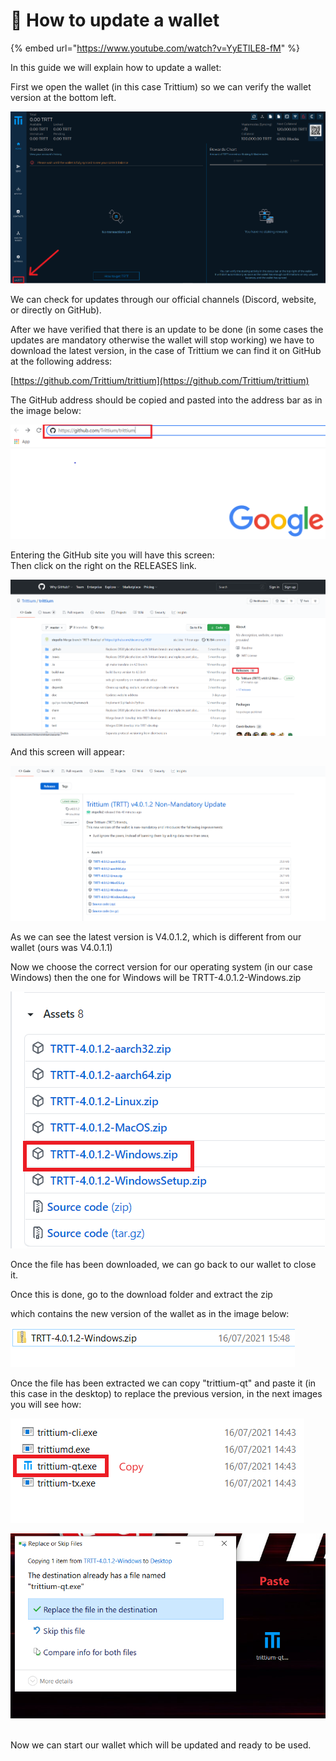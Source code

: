 # 🔸 How to update a wallet

{% embed url="https://www.youtube.com/watch?v=YyETlLE8-fM" %}



In this guide we will explain how to update a wallet:

First we open the wallet (in this case Trittium) so we can verify the wallet version at the bottom left.

![](../../.gitbook/assets/0.png)

We can check for updates through our official channels (Discord, website, or directly on GitHub).

After we have verified that there is an update to be done (in some cases the updates are mandatory otherwise the wallet will stop working) we have to download the latest version, in the case of Trittium we can find it on GitHub at the following address:

[https://github.com/Trittium/trittium](https://github.com/Trittium/trittium)

The GitHub address should be copied and pasted into the address bar as in the image below:

![](<../../.gitbook/assets/1 (3).png>)

Entering the GitHub site you will have this screen:\
Then click on the right on the RELEASES link.

![](<../../.gitbook/assets/2 (2).png>)

And this screen will appear:

![](<../../.gitbook/assets/3 (9).png>)

As we can see the latest version is V4.0.1.2, which is different from our wallet (ours was V4.0.1.1)

Now we choose the correct version for our operating system (in our case Windows) then the one for Windows will be TRTT-4.0.1.2-Windows.zip

![](<../../.gitbook/assets/4 (1).png>)

Once the file has been downloaded, we can go back to our wallet to close it.

Once this is done, go to the download folder and extract the zip

which contains the new version of the wallet as in the image below:

![](<../../.gitbook/assets/5 (8).png>)

Once the file has been extracted we can copy "trittium-qt" and paste it (in this case in the desktop) to replace the previous version, in the next images you will see how:

![](<../../.gitbook/assets/6 (7).png>)

![](<../../.gitbook/assets/7 (6).png>)

\
Now we can start our wallet which will be updated and ready to be used.
